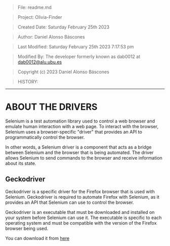 
 > File:              readme.md

 > Project:           Olivia-Finder

 > Created Date:      Saturday February 25th 2023

 > Author:            Daniel Alonso Báscones

 > Last Modified:     Saturday February 25th 2023 7:17:53 pm

 > Modified By:       The developer formerly known as dab0012 at dab0012@alu.ubu.es

 > Copyright (c) 2023 Daniel Alonso Báscones

 > HISTORY:
 
 ---


# ABOUT THE DRIVERS

Selenium is a test automation library used to control a web browser and emulate human interaction with a web page. To interact with the browser, Selenium uses a browser-specific "driver" that provides an API to programmatically control the browser.

In other words, a Selenium driver is a component that acts as a bridge between Selenium and the browser that is being automated. The driver allows Selenium to send commands to the browser and receive information about its state.

## Geckodriver

Geckodriver is a specific driver for the Firefox browser that is used with Selenium. Geckodriver is required to automate Firefox with Selenium, as it provides an API that Selenium can use to control the browser.

Geckodriver is an executable that must be downloaded and installed on your system before Selenium can use it. The executable is specific to each operating system and must be compatible with the version of the Firefox browser being used.

You can download it from [here](https://github.com/mozilla/geckodriver/releases)